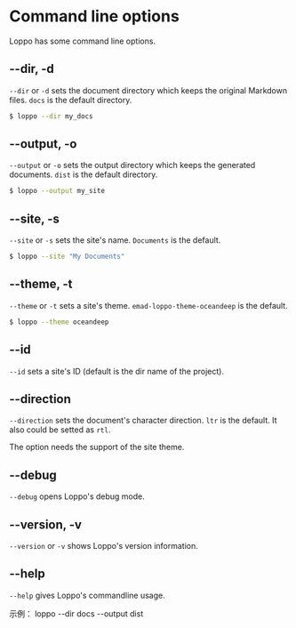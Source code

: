 # Command line options

Loppo has some command line options.

## --dir, -d

`--dir` or `-d` sets the document directory which keeps the original Markdown files. `docs` is the default directory.

```bash
$ loppo --dir my_docs
```

## --output, -o

`--output` or `-o` sets the output directory which keeps the generated documents. `dist` is the default directory.

```bash
$ loppo --output my_site
```

##  --site, -s

`--site` or `-s` sets the site's name. `Documents` is the default.

```bash
$ loppo --site "My Documents"
```

## --theme, -t

`--theme` or `-t` sets a site's theme. `emad-loppo-theme-oceandeep` is the default.

```bash
$ loppo --theme oceandeep
```

##  --id

`--id` sets a site's ID (default is the dir name of the project).

## --direction

`--direction` sets the document's character direction. `ltr` is the default. It also could be setted as `rtl`.

The option needs the support of the site theme.

## --debug

`--debug` opens Loppo's debug mode.

##  --version, -v

`--version` or `-v` shows Loppo's version information.

## --help

`--help` gives Loppo's commandline usage.





示例：
  loppo --dir docs --output dist
